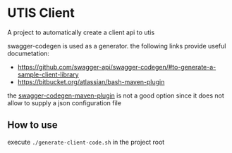 UTIS Client
=================

A project to automatically create a client api to utis



swagger-codegen is used as a generator. the following links provide useful documetation:

* https://github.com/swagger-api/swagger-codegen/#to-generate-a-sample-client-library 
* https://bitbucket.org/atlassian/bash-maven-plugin

the [swagger-codegen-maven-plugin](https://github.com/garethjevans/swagger-codegen-maven-plugin) is not a good option since it does not allow to supply a json configuration file

How to use
-------------------

execute ``./generate-client-code.sh`` in the project root 
